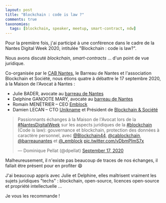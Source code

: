 ```yaml
---
layout: post
title: "Blockchain : code is law ?"
comments: true
taxonomies: 
  tags: [blockchain, speaker, meetup, smart-contract, ndw]
---
```


Pour la première fois, j'ai participé à une conférence dans le cadre de la Nantes Digital Week 2020, intitulée "Blockchain : code is law?".

Nous avons discuté _blockchain_, _smart-contracts_ ... d'un point de vue juridique.

<!-- more -->

Co-organisée par le [CAB Nantes](https://twitter.com/cablockchain), le Barreau de Nantes et l'association Blockchain et Société, nous étions quatre à débattre le 17 septembre 2020, à la Maison de l'Avocat à Nantes :

- Julie BADER, avocate au [barreau de Nantes](https://www.barreaunantes.fr/)
- Delphine GANOOTE MARY, avocate au [barreau de Nantes](https://www.barreaunantes.fr/)
- Romain MENÉTRIER – CEO [Emblock](https://www.emblock.co/)
- Damien LECAN – CTO [Unikname](https://unikname.com) et Président de [Blockchain & Société](https://blockchainsociete.org)

<blockquote class="twitter-tweet"><p lang="fr" dir="ltr">Passionnants échanges à la Maison de l&#39;Avocat lors de la <a href="https://twitter.com/hashtag/NantesDigitalWeek?src=hash&amp;ref_src=twsrc%5Etfw">#NantesDigitalWeek</a> sur les aspects juridiques de la <a href="https://twitter.com/hashtag/blockchain?src=hash&amp;ref_src=twsrc%5Etfw">#blockchain</a> (Code is law): gouvernance et blockchain, protection des données à caractère personnel, avec <a href="https://twitter.com/Blockchain44?ref_src=twsrc%5Etfw">@Blockchain44</a>, <a href="https://twitter.com/cablockchain?ref_src=twsrc%5Etfw">@cablockchain</a>, <a href="https://twitter.com/barreaunantes?ref_src=twsrc%5Etfw">@barreaunantes</a> et <a href="https://twitter.com/_emblock?ref_src=twsrc%5Etfw">@_emblock</a> <a href="https://t.co/vDbmPImS7x">pic.twitter.com/vDbmPImS7x</a></p>&mdash; Dominique Pellat (@dpellat) <a href="https://twitter.com/dpellat/status/1306649975024226307?ref_src=twsrc%5Etfw">September 17, 2020</a></blockquote> <script async src="https://platform.twitter.com/widgets.js" charset="utf-8"></script> 

Malheureusement, il n'existe pas beaucoup de traces de nos échanges, il fallait être présent pour en profiter 😄

J'ai beaucoup appris avec Julie et Delphine, elles maîtrisent vraiment les sujets juridiques "techs" : blockchain, open-source, licences open-source et propriété intellectuelle ...

Je vous les recommande !
